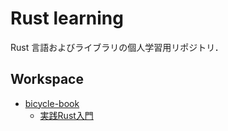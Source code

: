 Rust learning
==============

Rust 言語およびライブラリの個人学習用リポジトリ．

## Workspace

- [bicycle-book](./bicycle-book)
    - [実践Rust入門](https://gihyo.jp/book/2019/978-4-297-10559-4)
